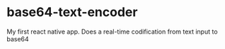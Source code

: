 # base64-text-encoder
My first react native app. Does a real-time codification from text input to base64
